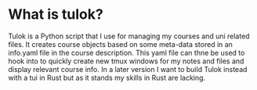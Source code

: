 # What is tulok?
Tulok is a Python script that I use for managing my courses and uni related files. It creates course objects based on some meta-data stored in an info.yaml file in the course description. This yaml file can thne be used to hook into to quickly create new tmux windows for my notes and files and display relevant course info. In a later version I want to build Tulok instead with a tui in Rust but as it stands my skills in Rust are lacking.
